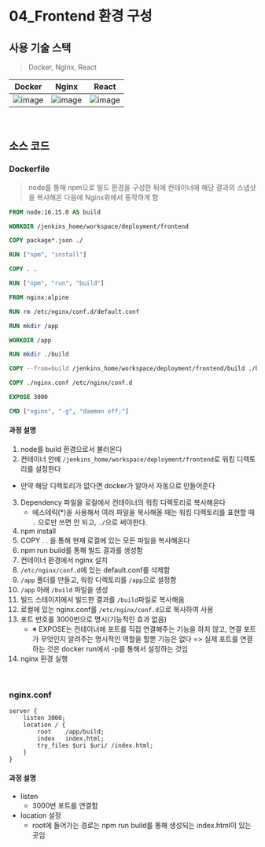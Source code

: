 # 04_Frontend 환경 구성

## 사용 기술 스택

> Docker, Nginx, React

|                            Docker                            |                            Nginx                             |                            React                             |
| :----------------------------------------------------------: | :----------------------------------------------------------: | :----------------------------------------------------------: |
| ![image](https://user-images.githubusercontent.com/93081720/191644534-9b7be4af-66f6-4107-88d9-8badf5856919.png) | ![image](https://user-images.githubusercontent.com/93081720/191644574-dbd9eb91-232d-4d50-93b9-75f1f30720b6.png) | ![image](https://user-images.githubusercontent.com/93081720/191644601-576ae164-b383-4458-9a25-f9686a522140.png) |

<br>

## 소스 코드

### Dockerfile

>  node를 통해 npm으로 빌드 환경을 구성한 뒤에 컨테이너에 해당 결과의 스냅샷을 복사해온 다음에 Nginx위에서 동작하게 함

```dockerfile
FROM node:16.15.0 AS build

WORKDIR /jenkins_home/workspace/deployment/frontend

COPY package*.json ./

RUN ["npm", "install"]

COPY . .

RUN ["npm", "run", "build"]

FROM nginx:alpine

RUN rm /etc/nginx/conf.d/default.conf

RUN mkdir /app

WORKDIR /app

RUN mkdir ./build

COPY --from=build /jenkins_home/workspace/deployment/frontend/build ./build

COPY ./nginx.conf /etc/nginx/conf.d

EXPOSE 3000

CMD ["nginx", "-g", "daemon off;"]
```

#### 과정 설명

1. node를 build 환경으로서 불러온다
2.  컨테이너 안에 `/jenkins_home/workspace/deployment/frontend`로 워킹 디렉토리를 설정한다
   - 만약 해당 디렉토리가 없다면 docker가 알아서 자동으로 만들어준다
3. Dependency 파일을 로컬에서 컨테이너의 워킹 디렉토리로 복사해온다
   - 에스테릭(*)을 사용해서 여러 파일을 복사해올 때는 워킹 디렉토리를 표현할 때 `.` 으로만 쓰면 안 되고, `./`으로 써야한다.
4. npm install
5. COPY . . 을 통해 현재 로컬에 있는 모든 파일을 복사해온다
6. npm run build를 통해 빌드 결과를 생성함
7. 컨테이너 환경에서 nginx 설치
8. `/etc/nginx/conf.d`에 있는 default.conf를 삭제함
9. `/app` 폴더를 만들고, 워킹 디렉토리를 `/app`으로 설정함
10. `/app` 아래 `/build` 파일을 생성
11. 빌드 스테이지에서 빌드한 결과를 `/build`파일로 복사해옴
12. 로컬에 있는 nginx.conf를 `/etc/nginx/conf.d`으로 복사하여 사용
13. 포트 번호를 3000번으로 명시(기능적인 효과 없음)
    - ※ EXPOSE는 컨테이너에 포트를 직접 연결해주는 기능을 하지 않고, 연결 포트가 무엇인지 알려주는 명시적인 역할을 할뿐 기능은 없다 => 실제 포트를 연결하는 것은 docker run에서 -p를 통해서 설정하는 것임
14. nginx 환경 실행

<br>

### nginx.conf

```nginx
server {
    listen 3000;
    location / {
        root    /app/build;
        index   index.html;
        try_files $uri $uri/ /index.html;
    }
}
```

#### 과정 설명

- listen
  - 3000번 포트를 연결함
- location 설정
  - root에 들어가는 경로는 npm run build를 통해 생성되는 index.html이 있는 곳임

<br>
